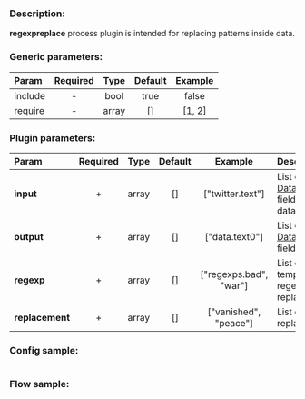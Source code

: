 ### Description:

**regexpreplace** process plugin is intended for replacing patterns
inside data.


### Generic parameters:

| Param   | Required | Type  | Default | Example |
|:--------|:--------:|:-----:|:-------:|:-------:|
| include |    -     | bool  |  true   |  false  |
| require |    -     | array |   []    | [1, 2]  |


### Plugin parameters:

| Param           | Required | Type  | Default |        Example         | Description                                         |
|:----------------|:--------:|:-----:|:-------:|:----------------------:|:----------------------------------------------------|
| **input**       |    +     | array |   []    |    ["twitter.text"]    | List of [DataItem](https://github.com/livelace/gosquito/blob/master/docs/data.md) fields with data.                  |
| **output**      |    +     | array |   []    |     ["data.text0"]     | List of target [DataItem](https://github.com/livelace/gosquito/blob/master/docs/data.md) fields.                     |
| **regexp**      |    +     | array |   []    | ["regexps.bad", "war"] | List of config templates/raw regexps for replacing. |
| **replacement** |    +     | array |   []    | ["vanished", "peace"]  | List of replacements.                               |

### Config sample:

```toml

```

### Flow sample:

```yaml
```

